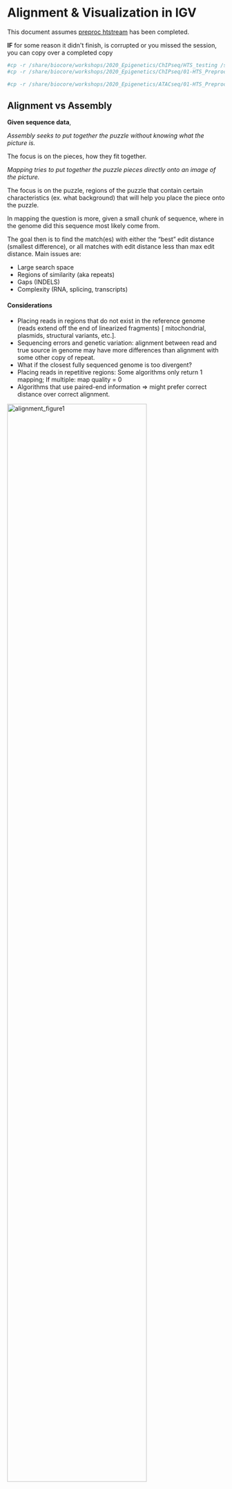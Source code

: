 # Alignment & Visualization in IGV

This document assumes [preproc htstream](./01-preproc_htstream.md) has been completed.

**IF** for some reason it didn't finish, is corrupted or you missed the session, you can copy over a completed copy

```bash
#cp -r /share/biocore/workshops/2020_Epigenetics/ChIPseq/HTS_testing /share/workshop/epigenetics_workshop/$USER/chipseq_example/.
#cp -r /share/biocore/workshops/2020_Epigenetics/ChIPseq/01-HTS_Preproc /share/workshop/epigenetics_workshop/$USER/chipseq_example/.

#cp -r /share/biocore/workshops/2020_Epigenetics/ATACseq/01-HTS_Preproc /share/workshop/epigenetics_workshop/$USER/atacseq_example/.
```

## Alignment vs Assembly

**Given sequence data**,

_Assembly seeks to put together the puzzle without knowing what the picture is._

The focus is on the pieces, how they fit together.

_Mapping tries to put together the puzzle pieces directly onto an image of the picture._

The focus is on the puzzle, regions of the puzzle that contain certain characteristics (ex. what background) that will help you place the piece onto the puzzle.  

In mapping the question is more, given a small chunk of sequence, where in the genome did this sequence most likely come from.

The goal then is to find the match(es) with either the “best” edit distance (smallest difference), or all matches with edit distance less than max edit distance. Main issues are:

* Large search space
* Regions of similarity (aka repeats)
* Gaps (INDELS)
* Complexity (RNA, splicing, transcripts)

#### Considerations
* Placing reads in regions that do not exist in the reference genome (reads extend off the end of linearized fragments) [ mitochondrial, plasmids, structural variants, etc.].
* Sequencing errors and genetic variation: alignment between read and true source in genome may have more differences than alignment with some other copy of repeat.
* What if the closest fully sequenced genome is too divergent?
* Placing reads in repetitive regions: Some algorithms only return 1 mapping; If multiple: map quality = 0
* Algorithms that use paired-end information => might prefer correct distance over correct alignment.

<img src="alignment_figures/alignment_figure1.png" alt="alignment_figure1" width="80%"/>

### Aligners
Many [alignment algorithms](https://en.wikipedia.org/wiki/List_of_sequence_alignment_software
) to choose from. Examples include:
* Spliced Aligners for RNA
  * STAR
  * HiSAT2 (formerly Tophat [Bowtie2])
  * GMAP/GSNAP
  * SOAPsplice
  * MapSplice
* Aligners that can ’clip’
  * bwa-mem
  * Bowtie2 in local mode

### Genome and Genome Annotation

Genome sequence fasta files and annotation (gff, gtf) files go together! These should be identified at the beginning of analysis.

* Genome fasta files should include all primary chromosomes, unplaced sequences and un-localized sequences, as well as any organelles. Should bet contain any contigs that represent patches, or alternative haplotypes.
* If you expect contamination, or the presence of additional sequence/genome, add the sequence(s) to the genome fasta file.
* Annotation file should be GTF (preferred), and should be the most comprehensive you can find.
  * Chromosome names in the GTF must match those in the fasta file (they don’t always do).
  * Star recommends the Genecode annotations for mouse/human

## Counting reads as a proxy for enrichment

The more you can count (and HTS sequencing systems can count a lot) the better the measure of copy number for even rare transcripts in a population.
Many techniques deal with count data (ex. RNAseq). Reads are mapped to a reference genome, transcripts are detected, and the number of reads that map to a transcript (or gene) are counted (more or less).

Technical artifacts should be considered during counting
* Mapping quality
* Map-ability (uniqueness), the read is not ambiguous
* Properly paired reads

### Alignment concepts

* Multimappers:
  * Reads that align equally well to more than one reference location.
  * Generally, multimappers are discounted in most analysis, and are often discounted in counting applications.
  * Note: multimapper “rescue” is available in some.
* Duplicates (We did this with HTStream):
  * Reads or read pairs arising from the same original library fragment, either during library preparation (PCR duplicates).
  * Generally, duplicates can only be detected reliably with paired-end sequencing.
* Clipping and Splicing  
<img src="alignment_figures/alignment_figure3.png" alt="alignment_figure3" width="50%"/>  
* Inner length, insert size, fragment length  
<img src="alignment_figures/alignment_figure4.jpg" alt="alignment_figure4" width="50%"/>  
*From https://www.biostars.org/p/106291/*

## Indexing a Reference sequence

1. First lets make sure we are where we are supposed to be and that the References directory is available.

    ```bash
    cd /share/workshop/epigenetics_workshop/$USER
    mkdir -p References
    ```

Since the references are the same for both projects we'll just create the one directory.

1. To align our data we will need the genome (fasta) and annotation (gtf) for mouse. There are many places to find them, but we are going to get them from the [GENCODE](https://www.gencodegenes.org/mouse/release_M25.html).

    We need to first get the url for the genome and annotation gtf. For most purposes we want to use the PRI (primary) genome chromosome and Basic gene annotation. At the time of this workshop the current version of GENCODE is *25*. You will want to update the scripts to use the current version.

    <img src="alignment_figures/index_figure1.png" alt="index_figure1" width="80%" style="border:5px solid #ADD8E6;"/>

    <img src="alignment_figures/index_figure2.png" alt="index_figure2" width="80%" style="border:5px solid #ADD8E6;"/>

1. Lets take a look at the help docs for BWA and its subcommands as well:

    ```bash
    module load bwa
    bwa
    ```

1. We are going to use an aligner called ['BWA MEM'](https://arxiv.org/abs/1303.3997) to align the data, but first we need to index the genome. Lets pull down the script [map_bwa.slurm](../../software_scripts/scripts/bwa_index.slurm) to index the mouse GENCODE version of the genome.

    ```bash
    wget https://raw.githubusercontent.com/ucdavis-bioinformatics-training/2020-Epigenetics_Workshop/master/software_scripts/scripts/bwa_index.slurm bwa_index.slurm
    less bwa_index.slurm
    ```

    <div class="script">#!/bin/bash

    #SBATCH --job-name=bam_index # Job name
    #SBATCH --nodes=1
    #SBATCH --ntasks=8
    #SBATCH --time=120
    #SBATCH --mem=40000 # Memory pool for all cores (see also --mem-per-cpu)
    #SBATCH --partition=production
    #SBATCH --account=epigenetics # cluster account to use for the job
    #SBATCH --reservation=epigenetics-workshop # cluster account reservation
    #SBATCH --output=bwa-index_%A.out # File to which STDOUT will be written
    #SBATCH --error=bwa-index_%A.err # File to which STDERR will be written

    start=`date +%s`
    echo $HOSTNAME

    outpath="References"
    mkdir -p ${outpath}

    cd ${outpath}

    wget ftp://ftp.ebi.ac.uk/pub/databases/gencode/Gencode_mouse/release_M25/GRCm38.primary_assembly.genome.fa.gz GRCm38.primary_assembly.genome.fa.gz
    gunzip GRCm38.primary_assembly.genome.fa.gz
    FASTA="GRCm38.primary_assembly.genome.fa"

    wget ftp://ftp.ebi.ac.uk/pub/databases/gencode/Gencode_mouse/release_M25/gencode.vM25.primary_assembly.annotation.gtf.gz gencode.vM25.primary_assembly.annotation.gtf.gz
    gunzip gencode.vM25.primary_assembly.annotation.gtf.gz


    module load bwa/0.7.17

    call="bwa index ${FASTA}"

    echo $call
    eval $call

    end=`date +%s`
    runtime=$((end-start))
    echo $runtime
    </div>

    When you are done, type "q" to exit.

    1. The script uses wget to download the FASTA and GTF files from GENCODE using the links you found earlier.
    1. Uncompresses them using gunzip.
    1. Run bwa in mode index.

1. Run BWA indexing when ready.

    ```bash
    sbatch bwa_index.slurm
    ```

    **IF** For the sake of time, or for some reason it didn't finish, is corrupted, or you missed the session, you can **link** over a completed copy.

    ```bash
    #cp -r /share/biocore/workshops/2020_Epigenetics/Reference/GRCm38.primary_assembly.genome.fa* /share/workshop/epigenetics_workshop/$USER/References/.
    ```

## Alignments

1. We are now ready to try an alignment on our small test dataset:

    ```bash
    cd /share/workshop/epigenetics_workshop/$USER/chipseq_example/HTS_testing
    ```

    and let's run BWA (via srun) on the pair of streamed test files we created earlier:

    ```bash
    srun --time=15:00:00 -n 8 --mem=32g --reservation=epigenetics-workshop --account=epigenetics --pty /bin/bash
    ```

    Once you've been given an interactive session we can run BWA. You can ignore the two warnings/errors and you know your on a cluster node because your server will change. Here you see I'm on tadpole, then after the srun command is successful, I am now on drove-13.

    <div class="output">msettles@tadpole:/share/workshop/msettles/chipseq_example/> HTS_testing$ srun --time=15:00:00 -n 8 --mem=32g --reservation=epigenetics-workshop --account=epigenetics --pty /bin/bash
    srun: job 29372920 queued and waiting for resources
    srun: job 29372920 has been allocated resources
    groups: cannot find name for group ID 2020
    bash: /home/msettles/.bashrc: Permission denied
    msettles@drove-13:/share/workshop/msettles/chipseq_example/> HTS_testing$
    </div>

1. Then run the bwa commands

    ```bash
    module load bwa
    bwa mem -t 8 \
       ../../Reference/GRCm38.primary_assembly.genome.fa \
       JLDY037E.streamed_R1.fastq.gz \
       JLDY037E.streamed_R2.fastq.gz
    ```

    In the command, we are telling bwa to count reads using the genome referencde and input file pair.

    You'll notice the program output the result to *stdout* this is nice because we can add additional processing afterwards, like sorting with samtools. But first lets take a look at the [sam/bam](../filetypes) format.

    ```bash
    module load samtools
    bwa mem -t 8 \
       ../Reference/GRCm38.primary_assembly.genome.fa \
       JLDY037E.streamed_R1.fastq.gz \
       JLDY037E.streamed_R2.fastq.gz | samtools sort -o JLDY037E.streamed.bam -
    ```

    In the directory there should now be a file JLDY037E.streamed.bam that is your alignment in bam format.

    Once finished please 'exit' the srun session. You'll know you were successful when your back on tadpole

    <div class="output">msettles@drove-13:/share/workshop/msettles/chipseq_example/HTS_testing$ exit
    exit
    msettles@tadpole:/share/workshop/msettles/chipseq_example/HTS_testing$
    </div>

###  Now let's take a look at an alignment in IGV.

1.  We first need to index the bam file, will use 'samtools' for this step, which is a program to manipulate SAM/BAM files. Take a look at the options for samtools and 'samtools index'.

    ```bash
    module load samtools
    samtools
    samtools index
    ```

    We need to index the BAM file:

    ```bash
    cd /share/workshop/epigenetics_workshop/$USER/chipseq_example/HTS_testing
    samtools index JLDY037E.streamed.bam
    ```

    **IF** for some reason it didn't finish, is corrupted or you missed the session, you can copy over a completed copy

    ```bash
    #cp -r /share/biocore/workshops/2020_Epigenetics/ChIPseq/HTS_testing/JLDY037E.streamed.bam /share/workshop/epigenetics_workshop/$USER/chipseq_example/HTS_testing/.
    ```

2. Transfer JLDY037E.streamed.bam and JLDY037E.streamed.bam.bai (the index file) to your computer using scp or winSCP, or copy/paste from cat [sometimes doesn't work].

    In a new shell session on my laptop. **NOT logged into tadpole**. Replace [your_username] with your username
    ```bash
    mkdir -p ~/epigenetics_workshop
    cd ~/epigenetics_workshop
    scp [your_username]@tadpole.genomecenter.ucdavis.edu:/share/workshop/epigenetics_workshop/[your_username]/chipseq_example/HTS_testing/JLDY037E.streamed.bam* .
    ```

1. Now we are ready to use IGV.

    Go to the [IGV page at the Broad Institute](http://software.broadinstitute.org/software/igv/).

    <img src="alignment_figures/index_igv1.png" alt="index_igv1" width="80%" style="border:5px solid #ADD8E6;"/>

    And then navigate to the download page, [IGV download](http://software.broadinstitute.org/software/igv/download)

    <img src="alignment_figures/index_igv2.png" alt="index_igv2" width="80%" style="border:5px solid #ADD8E6;"/>

    Here you can download IGV for your respective platform (Window, Mac OSX, Linux), but we are going to use the web application they supply, [IGV web app](https://igv.org/app).

    <img src="alignment_figures/index_igv3.png" alt="index_igv3" width="80%" style="border:5px solid #ADD8E6;"/>

1. The first thing we want to do is load the Human genome. Click on "Genomes" in the menu and choose "Human (GRCm38/mm10)".

    <img src="alignment_figures/index_igv4.png" alt="index_igv4" width="80%" style="border:5px solid #ADD8E6;"/>

1. Now let's load the alignment bam and index files. Click on "Tracks" and choose "Local File ...".

    <img src="alignment_figures/index_igv5.png" alt="index_igv5" width="80%" style="border:5px solid #ADD8E6;"/>

    Navigate to where you transferred the bam and index file and select them **both**.

    <img src="alignment_figures/index_igv6.png" alt="index_igv6" width="80%" style="border:5px solid #ADD8E6;"/>

    Now your alignment is loaded. Any loaded bam file aligned to a genome is called a "track".

    <img src="alignment_figures/index_igv7.png" alt="index_igv7" width="80%" style="border:5px solid #ADD8E6;"/>

1. Lets take a look at the alignment associated with the region __chr2:98,660,694-98,664,771__. If you don't see any reads, this likely means your in the wrong genome, double check that it says **mm10** in the top left.

    <img src="alignment_figures/index_igv8.png" alt="index_igv8" width="80%" style="border:5px solid #ADD8E6;"/>

    <img src="alignment_figures/index_igv9.png" alt="index_igv9" width="80%" style="border:5px solid #ADD8E6;"/>

    You can zoom in by clicking on the plus sign (top right) or zoom out by clicking the negative sign. You also may have to move around by clicking and dragging in the BAM track window.

    You can also zoom in by clicking and dragging across the number line at the top. That section will highlight, and when you release the button, it will zoom into that section. Play around with IGV for a few minutes, check out the different settings. You can use IGV to visualize and validate your expectations in your alignments.


## Running BWA on the ChIP experiment

1. We can now run BWA across all samples on the real data using a SLURM script, [map_bwa.slurm](../../software_scripts/scripts/map_bwa.slurm), that we should take a look at now.

    ```bash
    cd /share/workshop/epigenetics_workshop/$USER/chipseq_example  # We'll run this from the main directory
    wget https://raw.githubusercontent.com/ucdavis-bioinformatics-training/2020-Epigenetics_Workshop/master/software_scripts/scripts/map_bwa.slurm
    less map_bwa.slurm
    ```

    <div class="script">#!/bin/bash
    #
    #SBATCH --job-name=map_bwa # Job name
    #SBATCH --nodes=1
    #SBATCH --ntasks=20 # Number of cores
    #SBATCH --mem=16000 # Memory pool for all cores (see also --mem-per-cpu)
    #SBATCH --time=1-00
    #SBATCH --array=1-12
    #SBATCH --partition=production # Partition to submit to
    #SBATCH --output=slurm_out/map_hts_bwa-%A_%a.out # File to which STDOUT will be written
    #SBATCH --error=slurm_out/map_hts_bwa-%A_%a.err # File to which STDERR will be written
    #SBATCH --mail-type=ALL # Type of email notification- BEGIN,END,FAIL,ALL
    #SBATCH --mail-user=settles@ucdavis.edu # Email to which notifications will be sent

    start=`date +%s`
    echo $HOSTNAME
    echo "My SLURM_ARRAY_TASK_ID: " $SLURM_ARRAY_TASK_ID

    inpath=01-HTS_Preproc
    sample=`sed "${SLURM_ARRAY_TASK_ID}q;d" samples.txt | awk -F '\t'  '{print $1}'`
    r1=${inpath}/${sample}/${sample}*_R1*.fastq.gz
    r2=${inpath}/${sample}/${sample}*_R2*.fastq.gz

    outpath='02-BWA'
    [[ -d ${outpath} ]] || mkdir ${outpath}
    [[ -d ${outpath}/${sample} ]] || mkdir ${outpath}/${sample}

    echo "SAMPLE: ${sample}"

    THREADS=${SLURM_NTASKS}
    MEM=$(expr ${SLURM_MEM_PER_NODE} / 1024)
    MAPTHREADS=$(expr ${THREADS} - 6)
    SORTTHREADS=$(expr ${THREADS} - ${MAPTHREADS})

    #THREADS=20
    #MAPTHREADS=14
    #SORTTHREADS=6
    #MEM=48

    module load bwa/0.7.17
    module load samtools/1.9

    output=${outpath}/${sample}/${sample}_bwa.bam
    mapfasta=../References/GRCm38.primary_assembly.genome.fa

    call="bwa mem -t ${MAPTHREADS} \
     -R '@RG\tID:${sample}\tSM:${new_id}\tPL:ILLUMINA\tDS:Paired' \
     ${mapfasta} ${r1} ${r2} \
     | samtools sort -m 768M --threads ${SORTTHREADS} -o ${output} -"
    echo $call
    eval $call

    call="samtools index -@ ${THREADS} ${output}"
    echo $call
    eval $call

    call="samtools idxstats ${output} > ${output}.idxstats"
    echo $call
    eval $call

    call="samtools flagstat -@ ${THREADS} ${output} > ${output}.flagstat"
    echo $call
    eval $call

    call="samtools stats -@ ${THREADS} ${output} > ${output}.stats"
    echo $call
    eval $call

    end=`date +%s`

    runtime=$((end-start))

    echo $runtime
    </div>

    When you are done, type "q" to exit.

    There are alot of things happening here:
    1.  We first setup the environment.
    1.  Map with BWA piping to samtools sort.
    1.  Then use samtools to:
        1. index
        1. flagstats
        1. idxstats
        1. stats

2. After looking at the script, lets run it.

    ```bash
    sbatch map_bwa.slurm  # moment of truth!
    ```

    We can watch the progress of our task array using the 'squeue' command. Takes about 1:30 hours to process each sample.

    ```sbatch
    squeue -u $USER  # use your username
    ```
3. Now do the same for the ATACseq experiment.

## MultiQC QA/QC Summary of the mapping results.

Finally lets use [MultiQC](https://multiqc.info/) to generate a summary of our output.

```bash
## Run multiqc to collect statistics and create a report:
cd /share/workshop/epigenetics_workshop/$USER/chipseq_example
module load multiqc/htstream.dev0
multiqc -i ChIPseq-mapping-report -o 02-BWA-ChIPseq-report ./02-BWA
```

**Do the same for the ATACseq experiment**

Transfer ChIPseq-mapping-report_multiqc_report.html and ATACseq-mapping-report_multiqc_report.html to your computer and open it in a web browser.

Or in case of emergency, download this copy: [ChIPseq-mapping-report_multiqc_report.html](ChIPseq-mapping-report_multiqc_report.html) and [ATACseq-mapping-report_multiqc_report.html](ATACseq-mapping-report_multiqc_report.html) for the ATACseq




**Questions:**
1. Look at the script `map_bwa.slurm`. What does the `array=1-7` mean, why is it used, and what is the usage of it in the script itself?
2. Look through the files in an output directory and check out what is present and discuss what each of them mean. (for example: `cd /share/workshop/epigenetics_workshop/$USER/chipseq_example/02-BWA/JLDY037E` )
3. Come up with a brief command you might use to check that all of the sample alignments using BWA have a reasonable output and/or did not produce any errors (recall from htstream checks).
4. Open `JLDY037E_bwa.bam.idxstats` in excel (or excel like application), and review. The table that this script creates ("summary_star_alignments.txt") can be pulled to your laptop via 'scp', or WinSCP, etc., and imported into a spreadsheet. Do read counts align according to chromosome size? Discuss ...
5. If time, find some other regions/genes with high alignment count using IGV with your group. Where do they occur relative to genes?

